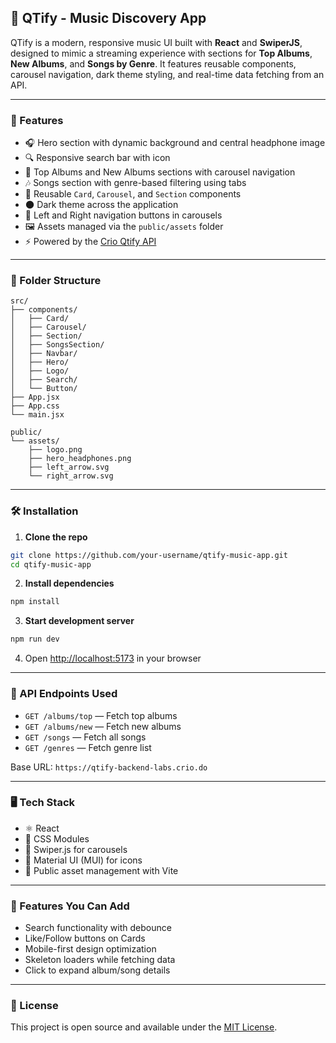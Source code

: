 
## 🎵 QTify - Music Discovery App

QTify is a modern, responsive music UI built with **React** and **SwiperJS**, designed to mimic a streaming experience with sections for **Top Albums**, **New Albums**, and **Songs by Genre**. It features reusable components, carousel navigation, dark theme styling, and real-time data fetching from an API.

---

### 🚀 Features

* 🎧 Hero section with dynamic background and central headphone image
* 🔍 Responsive search bar with icon
* 💽 Top Albums and New Albums sections with carousel navigation
* 🎶 Songs section with genre-based filtering using tabs
* 🔁 Reusable `Card`, `Carousel`, and `Section` components
* 🌑 Dark theme across the application
* 🧭 Left and Right navigation buttons in carousels
* 🖼️ Assets managed via the `public/assets` folder
* ⚡ Powered by the [Crio Qtify API](https://qtify-backend-labs.crio.do)

---

### 📁 Folder Structure

```
src/
├── components/
│   ├── Card/
│   ├── Carousel/
│   ├── Section/
│   ├── SongsSection/
│   ├── Navbar/
│   ├── Hero/
│   ├── Logo/
│   ├── Search/
│   └── Button/
├── App.jsx
├── App.css
└── main.jsx

public/
└── assets/
    ├── logo.png
    ├── hero_headphones.png
    ├── left_arrow.svg
    └── right_arrow.svg
```

---

### 🛠️ Installation

1. **Clone the repo**

```bash
git clone https://github.com/your-username/qtify-music-app.git
cd qtify-music-app
```

2. **Install dependencies**

```bash
npm install
```

3. **Start development server**

```bash
npm run dev
```

4. Open [http://localhost:5173](http://localhost:5173) in your browser

---

### 🔗 API Endpoints Used

* `GET /albums/top` — Fetch top albums
* `GET /albums/new` — Fetch new albums
* `GET /songs` — Fetch all songs
* `GET /genres` — Fetch genre list

Base URL: `https://qtify-backend-labs.crio.do`

---

### 🖥️ Tech Stack

* ⚛️ React
* 💅 CSS Modules
* 🎠 Swiper.js for carousels
* 🧩 Material UI (MUI) for icons
* 📂 Public asset management with Vite

---

### 🧪 Features You Can Add

* Search functionality with debounce
* Like/Follow buttons on Cards
* Mobile-first design optimization
* Skeleton loaders while fetching data
* Click to expand album/song details

---

### 📝 License

This project is open source and available under the [MIT License](LICENSE).


